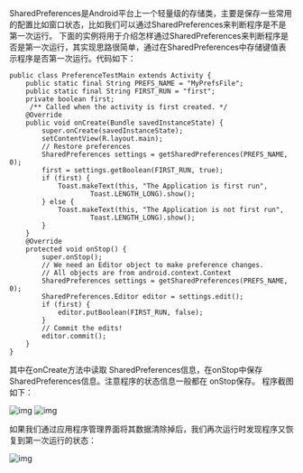SharedPreferences是Android平台上一个轻量级的存储类，主要是保存一些常用的配置比如窗口状态，比如我们可以通过SharedPreferences来判断程序是不是第一次运行。
下面的实例将用于介绍怎样通过SharedPreferences来判断程序是否是第一次运行，其实现思路很简单，通过在SharedPreferences中存储键值表示程序是否第一次运行。代码如下：
```  
public class PreferenceTestMain extends Activity {
	public static final String PREFS_NAME = "MyPrefsFile";
	public static final String FIRST_RUN = "first";
	private boolean first;
	 /** Called when the activity is first created. */
	@Override
	public void onCreate(Bundle savedInstanceState) {
		super.onCreate(savedInstanceState);
		setContentView(R.layout.main);
		// Restore preferences
		SharedPreferences settings = getSharedPreferences(PREFS_NAME, 0);
		first = settings.getBoolean(FIRST_RUN, true);
		if (first) {
			Toast.makeText(this, "The Application is first run",
					Toast.LENGTH_LONG).show();
		} else {
			Toast.makeText(this, "The Application is not first run",
					Toast.LENGTH_LONG).show();
		}
	}
	@Override
	protected void onStop() {
		super.onStop();
		// We need an Editor object to make preference changes.
		// All objects are from android.context.Context
		SharedPreferences settings = getSharedPreferences(PREFS_NAME, 0);
		SharedPreferences.Editor editor = settings.edit();
		if (first) {
			editor.putBoolean(FIRST_RUN, false);
		}
		// Commit the edits!
		editor.commit();
	}
}
```
其中在onCreate方法中读取
SharedPreferences信息，在onStop中保存
SharedPreferences信息。注意程序的状态信息一般都在
onStop保存。
程序截图如下：

![img](http://emanual.github.io/md-android/img/data_preference/10_preference.jpg) 
![img](http://emanual.github.io/md-android/img/data_preference/10_preference2.jpg) 

如果我们通过应用程序管理界面将其数据清除掉后，我们再次运行时发现程序又恢复到第一次运行的状态：

![img](http://emanual.github.io/md-android/img/data_preference/10_preference3.jpg) 
